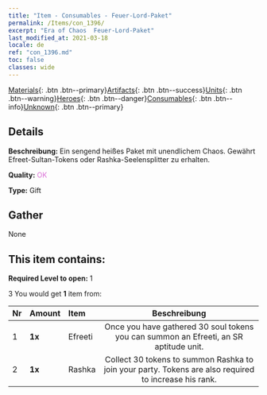 ```yaml
---
title: "Item - Consumables - Feuer-Lord-Paket"
permalink: /Items/con_1396/
excerpt: "Era of Chaos  Feuer-Lord-Paket"
last_modified_at: 2021-03-18
locale: de
ref: "con_1396.md"
toc: false
classes: wide
---
```

 [Materials](/de/Items/){: .btn .btn--primary}[Artifacts](/de/Items/Artifacts/){: .btn .btn--success}[Units](/de/Items/Units/){: .btn .btn--warning}[Heroes](/de/Items/Heroes/){: .btn .btn--danger}[Consumables](/de/Items/Consumables/){: .btn .btn--info}[Unknown](/de/Items/Unknown/){: .btn .btn--primary}

## Details
 **Beschreibung:** Ein sengend heißes Paket mit unendlichem Chaos. Gewährt Efreet-Sultan-Tokens oder Rashka-Seelensplitter zu erhalten.

 **Quality:** <span style="color: #DA70D6">OK</span>

 **Type:** Gift

## Gather

  None

## This item contains:

 **Required Level to open:** 1

 3 You would get **1** item  from:

  | Nr | Amount |     Item    | Beschreibung |
  |:---|:-------|:------------|:-----------:|
  | 1 |  **1x** | Efreeti | Once you have gathered 30 soul tokens you can summon an Efreeti, an SR aptitude unit.  | 
  | 2 |  **1x** | Rashka | Collect 30 tokens to summon Rashka to join your party. Tokens are also required to increase his rank.  | 
